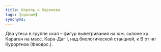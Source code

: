 ```yaml
---
title: Король и Королева
tags: [ороним]
synonyms:
---
```


Два утеса в группе скал – фигур выветривания на юж. склоне хр. Карагач на масс.
Кара-Даг I, над биологической станцией, к В от нп Курортное (Феодос.).
